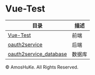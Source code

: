 ﻿# Vue-Test

| 目录 | 描述 |  
| --- | --- |  
| [Vue-Test](./Vue-Test) | 前端 |  
| [oauth2service](./oauth2service) | 后端 |  
| [oauth2service_database](./oauth2service_database) | 数据库 |  

© AmosHuKe. All Rights Reserved.